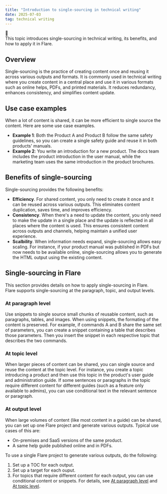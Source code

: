 ```yaml
---
title: "Introduction to single-sourcing in technical writing"
date: 2025-07-03
tag: technical writing
---
```

📑   
This topic introduces single-sourcing in technical writing, its benefits, and how to apply it in Flare.<br>
## Overview
Single-sourcing is the practice of creating content once and reusing it across various outputs and formats. It is commonly used in technical writing where you create content in a central place and use it in various formats such as online helps, PDFs, and printed materials. It reduces redundancy, enhances consistency, and simplifies content update. 
## Use case examples<br>   
When a lot of content is shared, it can be more efficient to single source the content. Here are some use case examples.<br>

- **Example 1**: Both the Product A and Product B follow the same safety guidelines, so you can create a single safety guide and reuse it in both products' manuals. 
- **Example 2**: You write an introduction for a new product. The docs team includes the product introduction in the user manual, while the marketing team uses the same introduction in the product brochures.

## Benefits of single-sourcing    
Single-sourcing provides the following benefits: <br>

- **Efficiency**. For shared content, you only need to create it once and it can be reused across various outputs. This eliminates content duplication, saves time, and improves efficiency. <br>
- **Consistency**. When there's a need to update the content, you only need to make the update in a single place and the update is reflected in all places where the content is used. This ensures consistent content across outputs and channels, helping maintain a unified user experience.<br>
- **Scalbility**. When information needs expand, single-sourcing allows easy scaling. For instance, if your product manual was published in PDFs but now needs to be available online, single-sourcing allows you to generate the HTML output using the existing content.

## Single-sourcing in Flare
This section provides details on how to apply single-sourcing in Flare.<br> 
Flare supports single-sourcing at the paragraph, topic, and output levels. <br>
### At paragraph level
Use snippets to single source small chunks of reusable content, such as paragraphs, tables, and images. When using snippets, the formating of the content is preserved. For example, if commands A and B share the same set of parameters, you can create a snippet containing a table that describes those parameters. Then you insert the snippet in each respective topic that describes the two commands.   
### At topic level
When larger pieces of content can be shared, you can single source and reuse the content at the topic level. For instance, you create a topic introducing a product and then use this topic in the product's user guide and administration guide. If some sentences or paragraphs in the topic require different content for different guides (such as a feature only available to admins), you can use conditional text in the relevant sentence or paragraph.  
### At output level
When large volumes of content (like most content in a guide) can be shared, you can set up one Flare project and generate various outputs. Typical use cases of this are: <br>
- On-premises and SaaS versions of the same product. 
- A same help guide published online and in PDFs. <br>

To use a single Flare project to generate various outputs, do the following:<br>
1. Set up a TOC for each output.
3. Set up a target for each ouput.
4. For topics that require different content for each output, you can use conditional content or snippets. For details, see [At paragraph level](#at-paragraph-level) and [At topic level](#at-topic-level).
